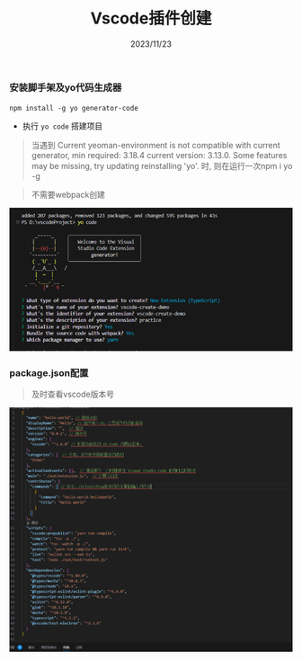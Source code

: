 ﻿---
 title: Vscode插件创建
 date: 2023/11/23
 tags: 
 - vscode
---

### 安装脚手架及yo代码生成器  
`npm install -g yo generator-code`
* 执行 `yo code` 搭建项目

> 当遇到 Current yeoman-environment is not compatible with current generator, min required: 3.18.4 current version: 3.13.0. Some features may be missing, try updating reinstalling 'yo'. 时, 则在运行一次npm i yo -g  

> 不需要webpack创建

![创建选项](./images/create.png)

###  package.json配置
> 及时查看vscode版本号

![package.json配置](./images/package.png)

